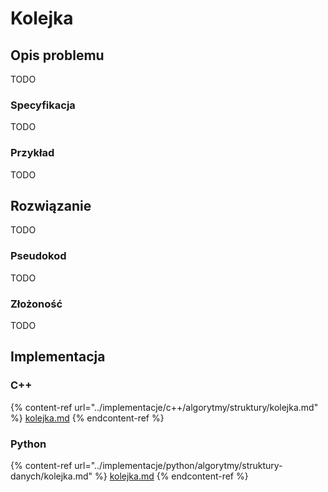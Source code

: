 # Kolejka

## Opis problemu

TODO

### Specyfikacja

TODO

### Przykład

TODO

## Rozwiązanie

TODO

### Pseudokod

TODO

### Złożoność

TODO

## Implementacja

### C++

{% content-ref url="../implementacje/c++/algorytmy/struktury/kolejka.md" %}
[kolejka.md](../implementacje/c++/algorytmy/struktury/kolejka.md)
{% endcontent-ref %}

### Python

{% content-ref url="../implementacje/python/algorytmy/struktury-danych/kolejka.md" %}
[kolejka.md](../implementacje/python/algorytmy/struktury-danych/kolejka.md)
{% endcontent-ref %}
